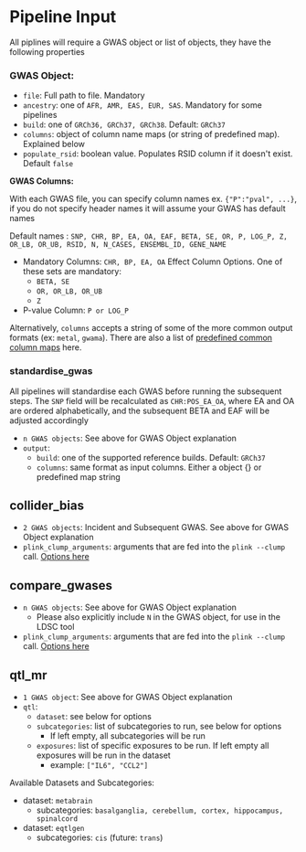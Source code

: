 # Pipeline Input

All piplines will require a GWAS object or list of objects, they have the following properties

### GWAS Object:
* `file`: Full path to file.  Mandatory
* `ancestry`: one of `AFR, AMR, EAS, EUR, SAS`.  Mandatory for some pipelines
* `build`: one of `GRCh36, GRCh37, GRCh38`.  Default: `GRCh37`
* `columns`: object of column name maps (or string of predefined map).  Explained below
* `populate_rsid`: boolean value.  Populates RSID column if it doesn't exist. Default `false`

**GWAS Columns:**

With each GWAS file, you can specify column names ex. `{"P":"pval", ...}`, if you do not specify header names it will assume your GWAS has default names

Default names : `SNP, CHR, BP, EA, OA, EAF, BETA, SE, OR, P, LOG_P, Z, OR_LB, OR_UB, RSID, N, N_CASES, ENSEMBL_ID, GENE_NAME`

* Mandatory Columns: `CHR, BP, EA, OA`
Effect Column Options.  One of these sets are mandatory:
  * `BETA, SE`
  * `OR, OR_LB, OR_UB`
  * `Z`
* P-value Column: `P or LOG_P`

Alternatively, `columns` accepts a string of some of the more common output formats (ex: `metal`, `gwama`).  There are also a list of [predefined common column maps](../inst/extdata/predefined_column_maps.csv) here.

### standardise_gwas 

All pipelines will standardise each GWAS before running the subsequent steps.  The `SNP` field will be recalculated as `CHR:POS_EA_OA`, where EA and OA are ordered alphabetically, and the subsequent BETA and EAF will be adjusted accordingly

* `n GWAS objects`: See above for GWAS Object explanation
* `output`:
  * `build`: one of the supported reference builds.  Default: `GRCh37`
  * `columns`: same format as input columns.  Either a object {} or predefined map string

## collider_bias 

* `2 GWAS objects`: Incident and Subsequent GWAS.  See above for GWAS Object explanation
* `plink_clump_arguments`: arguments that are fed into the `plink --clump` call.  [Options here](https://zzz.bwh.harvard.edu/plink/clump.shtml)

## compare_gwases 

* `n GWAS objects`: See above for GWAS Object explanation
  * Please also explicitly include `N` in the GWAS object, for use in the LDSC tool
* `plink_clump_arguments`: arguments that are fed into the `plink --clump` call.  [Options here](https://zzz.bwh.harvard.edu/plink/clump.shtml)

## qtl_mr

* `1 GWAS object`: See above for GWAS Object explanation
* `qtl`:
  * `dataset`: see below for options
  * `subcategories`: list of subcategories to run, see below for options
    * If left empty, all subcategories will be run
  * `exposures`: list of specific exposures to be run. If left empty all exposures will be run in the dataset
    * example: `["IL6", "CCL2"]`

Available Datasets and Subcategories:
* dataset: `metabrain`
  * subcategories: `basalganglia, cerebellum, cortex, hippocampus, spinalcord`
* dataset: `eqtlgen`
  * subcategories: `cis` (future: `trans`)
